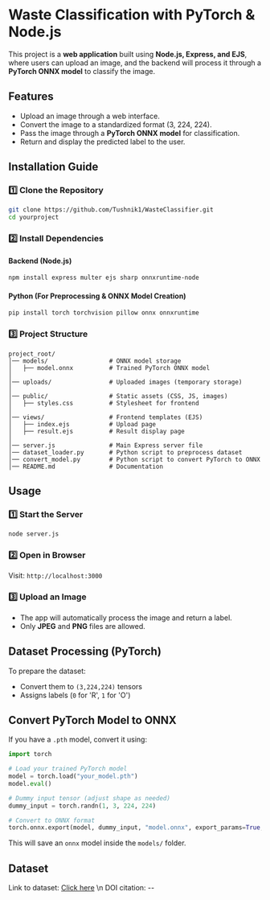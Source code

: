 # Waste Classification with PyTorch & Node.js

This project is a **web application** built using **Node.js, Express, and EJS**, where users can upload an image, and the backend will process it through a **PyTorch ONNX model** to classify the image.

## Features

- Upload an image through a web interface.
- Convert the image to a standardized format (3, 224, 224).
- Pass the image through a **PyTorch ONNX model** for classification.
- Return and display the predicted label to the user.

## Installation Guide

### 1️⃣ **Clone the Repository**

```sh
git clone https://github.com/Tushnik1/WasteClassifier.git
cd yourproject
```

### 2️⃣ **Install Dependencies**

#### Backend (Node.js)

```sh
npm install express multer ejs sharp onnxruntime-node
```

#### Python (For Preprocessing & ONNX Model Creation)

```sh
pip install torch torchvision pillow onnx onnxruntime
```

### 3️⃣ **Project Structure**

```
project_root/
│── models/                 # ONNX model storage
│   ├── model.onnx          # Trained PyTorch ONNX model
│
│── uploads/                # Uploaded images (temporary storage)
│
│── public/                 # Static assets (CSS, JS, images)
│   ├── styles.css          # Stylesheet for frontend
│
│── views/                  # Frontend templates (EJS)
│   ├── index.ejs           # Upload page
│   ├── result.ejs          # Result display page
│
│── server.js               # Main Express server file
│── dataset_loader.py       # Python script to preprocess dataset
│── convert_model.py        # Python script to convert PyTorch to ONNX
│── README.md               # Documentation
```

## Usage

### **1️⃣ Start the Server**

```sh
node server.js
```

### **2️⃣ Open in Browser**

Visit: `http://localhost:3000`

### **3️⃣ Upload an Image**

- The app will automatically process the image and return a label.
- Only **JPEG** and **PNG** files are allowed.

## Dataset Processing (PyTorch)

To prepare the dataset:
- Convert them to `(3,224,224)` tensors
- Assigns labels (`0` for 'R', `1` for 'O')

## Convert PyTorch Model to ONNX

If you have a `.pth` model, convert it using:

```python
import torch

# Load your trained PyTorch model
model = torch.load("your_model.pth")
model.eval()

# Dummy input tensor (adjust shape as needed)
dummy_input = torch.randn(1, 3, 224, 224)

# Convert to ONNX format
torch.onnx.export(model, dummy_input, "model.onnx", export_params=True, opset_version=11, do_constant_folding=True, input_names=['input'], output_names=['output'])

```

This will save an `onnx` model inside the `models/` folder.


## Dataset
Link to dataset: <a href="https://www.kaggle.com/datasets/techsash/waste-classification-data/data">Click here</a> \n
DOI citation: --


